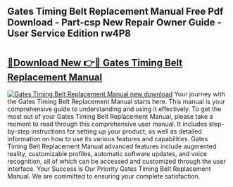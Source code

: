 ## Gates Timing Belt Replacement Manual Free Pdf Download - Part-csp New Repair Owner Guide - User Service Edition rw4P8

# <h2><a href="http://cf20500.oget.top/?id=Gates+Timing+Belt+Replacement+Manual">🔗Download New 👉🔴 Gates Timing Belt Replacement Manual</a></h2>

[![Gates Timing Belt Replacement Manual new download](https://i.imgur.com/5g1atiW.png)](http://cf20500.oget.top/?id=Gates+Timing+Belt+Replacement+Manual)
Your journey with the Gates Timing Belt Replacement Manual starts here. This manual is your comprehensive guide to understanding and using it effectively. To get the most out of your Gates Timing Belt Replacement Manual, please take a moment to read through this comprehensive user manual. It includes step-by-step instructions for setting up your product, as well as detailed information on how to use its various features and capabilities. Gates Timing Belt Replacement Manual advanced features include augmented reality, customizable profiles, automatic software updates, and voice recognition, all of which can be accessed and customized through the user interface. Your Success is Our Priority Gates Timing Belt Replacement Manual. We are committed to ensuring your complete satisfaction.
